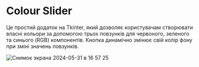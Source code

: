 <h1>Colour Slider</h1>
Це простий додаток на Tkinter, який дозволяє користувачам створювати власні кольори за допомогою трьох повзунків для червоного, зеленого та синього (RGB) компонентів. Кнопка динамічно змінює свій колір фону при зміні значень повзунків.


![Снимок экрана 2024-05-31 в 16 57 25](https://github.com/hpxxph/colour_slider/assets/92604077/c2dd8bc4-a642-493c-ac31-a9eb97d6cd7d)

